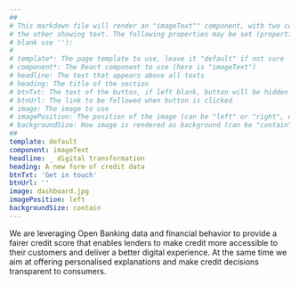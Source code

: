 ```yaml
---
##
# This markdown file will render an "imageText"" component, with two columns: one column showing an image and 
# the other showing text. The following properties may be set (properties with * are required, to leave a property 
# blank use ''):
#
# template*: The page template to use, leave it "default" if not sure
# component*: The React component to use (here is "imageText")
# headline: The text that appears above all texts
# heading: The title of the section
# btnTxt: The text of the button, if left blank, button will be hidden
# btnUrl: The link to be followed when button is clicked 
# image: The image to use
# imagePosition: The position of the image (can be "left" or "right", default is "left")
# backgroundSize: How image is rendered as background (can be "contain" or "cover", default is "cover")
##
template: default
component: imageText
headline: _ digital transformation
heading: A new form of credit data 
btnTxt: 'Get in touch'
btnUrl: ''
image: dashboard.jpg
imagePosition: left
backgroundSize: contain
---
```


We are leveraging Open Banking data and financial behavior to provide a fairer credit score that enables lenders to 
make credit more accessible to their customers and deliver a better digital experience. At the same time we aim at 
offering personalised explanations and make credit decisions transparent to consumers.
